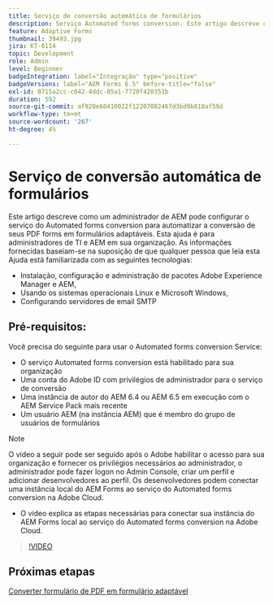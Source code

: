 ```yaml
---
title: Serviço de conversão automática de formulários
description: Serviço Automated forms conversion. Este artigo descreve como um administrador de AEM pode configurar o serviço do Automated forms conversion para automatizar a conversão de seus PDF forms em formulários adaptáveis. Esta ajuda é para administradores de TI e AEM em sua organização.
feature: Adaptive Forms
thumbnail: 39493.jpg
jira: KT-6114
topic: Development
role: Admin
level: Beginner
badgeIntegration: label="Integração" type="positive"
badgeVersions: label="AEM Forms 6.5" before-title="false"
exl-id: 0715a2cc-c042-4ddc-85a1-7720f420351b
duration: 592
source-git-commit: af928e60410022f12207082467d3bd9b818af59d
workflow-type: tm+mt
source-wordcount: '267'
ht-degree: 4%

---
```


# Serviço de conversão automática de formulários

Este artigo descreve como um administrador de AEM pode configurar o serviço do Automated forms conversion para automatizar a conversão de seus PDF forms em formulários adaptáveis. Esta ajuda é para administradores de TI e AEM em sua organização. As informações fornecidas baseiam-se na suposição de que qualquer pessoa que leia esta Ajuda está familiarizada com as seguintes tecnologias:

* Instalação, configuração e administração de pacotes Adobe Experience Manager e AEM,
* Usando os sistemas operacionais Linux e Microsoft Windows,
* Configurando servidores de email SMTP

## Pré-requisitos:

Você precisa do seguinte para usar o Automated forms conversion Service:

* O serviço Automated forms conversion está habilitado para sua organização
* Uma conta do Adobe ID com privilégios de administrador para o serviço de conversão
* Uma instância de autor do AEM 6.4 ou AEM 6.5 em execução com o AEM Service Pack mais recente
* Um usuário AEM (na instância AEM) que é membro do grupo de usuários de formulários

>[!NOTE]
>O vídeo a seguir pode ser seguido após o Adobe habilitar o acesso para sua organização e fornecer os privilégios necessários ao administrador, o administrador pode fazer logon no Admin Console, criar um perfil e adicionar desenvolvedores ao perfil. Os desenvolvedores podem conectar uma instância local do AEM Forms ao serviço do Automated forms conversion na Adobe Cloud.

* O vídeo explica as etapas necessárias para conectar sua instância do AEM Forms local ao serviço do Automated forms conversion na Adobe Cloud.

>[!VIDEO](https://video.tv.adobe.com/v/39493?quality=12&learn=on)

## Próximas etapas

[Converter formulário de PDF em formulário adaptável](./convert-pdf-form-into-adaptive-form.md)
